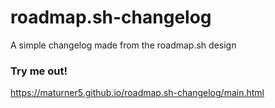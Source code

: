 # roadmap.sh-changelog
A simple changelog made from the roadmap.sh design

### Try me out!
https://maturner5.github.io/roadmap.sh-changelog/main.html
